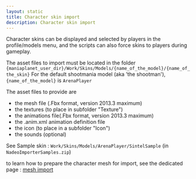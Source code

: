 ```yaml
---
layout: static
title: Character skin import 
description: Character skin import
---
```


Character skins can be displayed and selected by players in the profile/models menu, and the scripts can also force skins to players during gameplay.

The asset files to import must be located in the folder `{maniaplanet_user_dir}/Work/Skins/Models/{name_of_the_model}/{name_of_the_skin}`
For the default shootmania model (aka 'the shootman'), `{name_of_the_model}` is `ArenaPlayer`

The asset files to provide are

 - the mesh file (.Fbx format, version 2013.3 maximum)
 - the textures (to place in subfolder "Texture")
 - the animations file(.Fbx format, version 2013.3 maximum)
 - the .anim.xml animation definition file
 - the icon (to place in a subfolder "Icon")
 - the sounds (optional)

See Sample skin : `Work/Skins/Models/ArenaPlayer/SintelSample` (in `NadeoImporterSamples.zip`)

to learn how to prepare the character mesh for import, see the dedicated page : [mesh import](importer_mesh) 